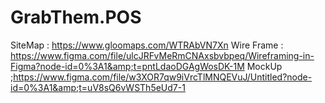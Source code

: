 # GrabThem.POS
SiteMap :  https://www.gloomaps.com/WTRAbVN7Xn Wire Frame : https://www.figma.com/file/ulcJRFvMeRmCNAxsbvbpeq/Wireframing-in-Figma?node-id=0%3A1&amp;t=pntLdaoDGAgWosDK-1M MockUp ;https://www.figma.com/file/w3XOR7qw9iVrcTlMNQEVuJ/Untitled?node-id=0%3A1&amp;t=uV8sQ6vWSTh5eUd7-1
